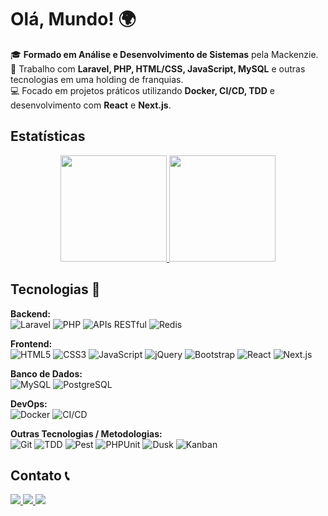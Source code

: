# Olá, Mundo! 🌍

🎓 **Formado em Análise e Desenvolvimento de Sistemas** pela Mackenzie.  
💼 Trabalho com **Laravel, PHP, HTML/CSS, JavaScript, MySQL** e outras tecnologias em uma holding de franquias.  
💻 Focado em projetos práticos utilizando **Docker, CI/CD, TDD** e desenvolvimento com **React** e **Next.js**.

## Estatísticas

<p align="center">
  <a href="https://github.com/gustavocamalionti" target="_blank">
    <img height="170em" src="https://github-readme-stats-eight-theta.vercel.app/api?username=gustavocamalionti&show_icons=true&theme=dracula&include_all_commits=true&count_private=true"/>
    <img height="170em" src="https://github-readme-stats-eight-theta.vercel.app/api/top-langs/?username=gustavocamalionti&layout=compact&langs_count=8&theme=dracula"/>
  </a>
</p>

## Tecnologias 🚀

**Backend:**  
![Laravel](https://img.shields.io/badge/Laravel-FF2D20?style=for-the-badge&logo=laravel&logoColor=white) 
![PHP](https://img.shields.io/badge/PHP-777BB4?style=for-the-badge&logo=php&logoColor=white) 
![APIs RESTful](https://img.shields.io/badge/APIs_RESTful-000000?style=for-the-badge&logo=api&logoColor=white) 
![Redis](https://img.shields.io/badge/Redis-DC382D?style=for-the-badge&logo=redis&logoColor=white)

**Frontend:**  
![HTML5](https://img.shields.io/badge/HTML5-E34F26?style=for-the-badge&logo=html5&logoColor=white) 
![CSS3](https://img.shields.io/badge/CSS3-1572B6?style=for-the-badge&logo=css3&logoColor=white) 
![JavaScript](https://img.shields.io/badge/JavaScript-F7DF1E?style=for-the-badge&logo=javascript&logoColor=black) 
![jQuery](https://img.shields.io/badge/jQuery-0769AD?style=for-the-badge&logo=jquery&logoColor=white) 
![Bootstrap](https://img.shields.io/badge/Bootstrap-563D7C?style=for-the-badge&logo=bootstrap&logoColor=white) 
![React](https://img.shields.io/badge/React-61DAFB?style=for-the-badge&logo=react&logoColor=black) 
![Next.js](https://img.shields.io/badge/Next.js-000000?style=for-the-badge&logo=next.js&logoColor=white) 

**Banco de Dados:**  
![MySQL](https://img.shields.io/badge/MySQL-4479A1?style=for-the-badge&logo=mysql&logoColor=white) 
![PostgreSQL](https://img.shields.io/badge/PostgreSQL-4169E1?style=for-the-badge&logo=postgresql&logoColor=white) 

**DevOps:**  
![Docker](https://img.shields.io/badge/Docker-2496ED?style=for-the-badge&logo=docker&logoColor=white) 
![CI/CD](https://img.shields.io/badge/CI/CD-000000?style=for-the-badge&logo=jenkins&logoColor=white) 

**Outras Tecnologias / Metodologias:**  
![Git](https://img.shields.io/badge/Git-F05032?style=for-the-badge&logo=git&logoColor=white) 
![TDD](https://img.shields.io/badge/TDD-000000?style=for-the-badge&logo=testing&logoColor=white) 
![Pest](https://img.shields.io/badge/Pest-000000?style=for-the-badge&logo=pest&logoColor=white) 
![PHPUnit](https://img.shields.io/badge/PHPUnit-000000?style=for-the-badge&logo=phpunit&logoColor=white) 
![Dusk](https://img.shields.io/badge/Dusk-000000?style=for-the-badge&logo=laravel&logoColor=white) 
![Kanban](https://img.shields.io/badge/Kanban-000000?style=for-the-badge&logo=trello&logoColor=white)

## Contato 📞

<div align="start">
  <a href="mailto:gustavocamalionti@outlook.com">
    <img src="https://img.shields.io/badge/Microsoft_Outlook-0078D4?style=for-the-badge&logo=microsoft-outlook&logoColor=white" target="_blank">
  </a>
  
  <a href="https://www.linkedin.com/in/gustavocamalionti/" target="_blank">
    <img src="https://img.shields.io/badge/-LinkedIn-%230077B5?style=for-the-badge&logo=linkedin&logoColor=white">
  </a>
  
  <a href="https://api.whatsapp.com/send?phone=5519982230726" target="_blank">
    <img src="https://img.shields.io/badge/WhatsApp-25D366?style=for-the-badge&logo=whatsapp&logoColor=white">
  </a>
</div>

